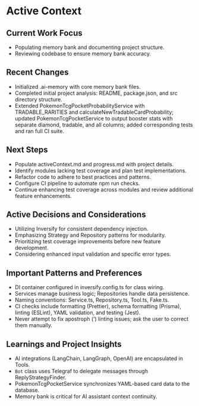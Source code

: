 # Active Context

## Current Work Focus
- Populating memory bank and documenting project structure.
- Reviewing codebase to ensure memory bank accuracy.

## Recent Changes
- Initialized .ai-memory with core memory bank files.
- Completed initial project analysis: README, package.json, and src directory structure.
- Extended PokemonTcgPocketProbabilityService with TRADABLE_RARITIES and calculateNewTradableCardProbability; updated PokemonTcgPocketService to output booster stats with separate diamond, tradable, and all columns; added corresponding tests and ran full CI suite.

## Next Steps
- Populate activeContext.md and progress.md with project details.
- Identify modules lacking test coverage and plan test implementations.
- Refactor code to adhere to best practices and patterns.
- Configure CI pipeline to automate npm run checks.
- Continue enhancing test coverage across modules and review additional feature enhancements.

## Active Decisions and Considerations
- Utilizing Inversify for consistent dependency injection.
- Emphasizing Strategy and Repository patterns for modularity.
- Prioritizing test coverage improvements before new feature development.
- Considering enhanced input validation and specific error types.

## Important Patterns and Preferences
- DI container configured in inversify.config.ts for class wiring.
- Services manage business logic; Repositories handle data persistence.
- Naming conventions: Service.ts, Repository.ts, Tool.ts, Fake.ts.
- CI checks include formatting (Prettier), schema formatting (Prisma), linting (ESLint), YAML validation, and testing (Jest).
- Never attempt to fix apostroph (’) linting issues; ask the user to correct them manually.

## Learnings and Project Insights
- AI integrations (LangChain, LangGraph, OpenAI) are encapsulated in Tools.
- `Bot` class uses Telegraf to delegate messages through ReplyStrategyFinder.
- PokemonTcgPocketService synchronizes YAML-based card data to the database.
- Memory bank is critical for AI assistant context continuity. 